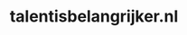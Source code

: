 ---
layout: post
title:  "talentisbelangrijker.nl"
internal_url:  "/dutchgov/talentisbelangrijker.nl.html"
subdomains_count: 3
all_subdomains_count: 3
urls_count: 3
ssl_rank: 0
http_rank: 56.666666666667
url_link: /data/talentisbelangrijker.nl/urls.txt
all_subdomains_link: /data/talentisbelangrijker.nl/all_subdomains.txt
subdomains_link: /data/talentisbelangrijker.nl/subdomains.txt
categories: dutchgov
---
